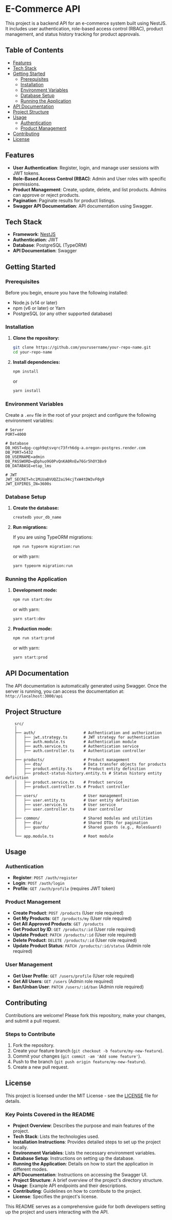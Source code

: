# E-Commerce API

This project is a backend API for an e-commerce system built using NestJS. It includes user authentication, role-based access control (RBAC), product management, and status history tracking for product approvals.

## Table of Contents

- [Features](#features)
- [Tech Stack](#tech-stack)
- [Getting Started](#getting-started)
  - [Prerequisites](#prerequisites)
  - [Installation](#installation)
  - [Environment Variables](#environment-variables)
  - [Database Setup](#database-setup)
  - [Running the Application](#running-the-application)
- [API Documentation](#api-documentation)
- [Project Structure](#project-structure)
- [Usage](#usage)
  - [Authentication](#authentication)
  - [Product Management](#product-management)
- [Contributing](#contributing)
- [License](#license)

## Features

- **User Authentication**: Register, login, and manage user sessions with JWT tokens.
- **Role-Based Access Control (RBAC)**: Admin and User roles with specific permissions.
- **Product Management**: Create, update, delete, and list products. Admins can approve or reject products.
- **Pagination**: Paginate results for product listings.
- **Swagger API Documentation**: API documentation using Swagger.

## Tech Stack

- **Framework**: [NestJS](https://nestjs.com/)
- **Authentication**: JWT
- **Database**: PostgreSQL (TypeORM)
- **API Documentation**: Swagger

## Getting Started

### Prerequisites

Before you begin, ensure you have the following installed:

- Node.js (v14 or later)
- npm (v6 or later) or Yarn
- PostgreSQL (or any other supported database)

### Installation

1. **Clone the repository:**

   ```bash
   git clone https://github.com/yourusername/your-repo-name.git
   cd your-repo-name
   ```

2. **Install dependencies:**

   ```bash
   npm install
   ```

   or

   ```bash
   yarn install
   ```

### Environment Variables

Create a `.env` file in the root of your project and configure the following environment variables:

```env
# Server
PORT=4000

# Database
DB_HOST=dpg-cqph9qtsvqrc73frh6dg-a.oregon-postgres.render.com
DB_PORT=5432
DB_USERNAME=admin
DB_PASSWORD=qDphuo9G0PvQnKA0RnEw76Gr5hOY3Bx9
DB_DATABASE=etap_lms

# JWT
JWT_SECRET=hc1MiUaBVUQZ2ai94cjTxW4tDW3vF0g9
JWT_EXPIRES_IN=3600s
```

### Database Setup

1. **Create the database:**

   ```bash
   createdb your_db_name
   ```

2. **Run migrations:**

   If you are using TypeORM migrations:

   ```bash
   npm run typeorm migration:run
   ```

   or with yarn:

   ```bash
   yarn typeorm migration:run
   ```

### Running the Application

1. **Development mode:**

   ```bash
   npm run start:dev
   ```

   or with yarn:

   ```bash
   yarn start:dev
   ```

2. **Production mode:**

   ```bash
   npm run start:prod
   ```

   or with yarn:

   ```bash
   yarn start:prod
   ```

## API Documentation

The API documentation is automatically generated using Swagger. Once the server is running, you can access the documentation at:
    ```
        http://localhost:3000/api
    ```

## Project Structure

        src/
        │
        ├── auth/                     # Authentication and authorization
        │   ├── jwt.strategy.ts       # JWT strategy for authentication
        │   ├── auth.module.ts        # Authentication module
        │   ├── auth.service.ts       # Authentication service
        │   ├── auth.controller.ts    # Authentication controller
        │
        ├── products/                 # Product management
        │   ├── dto/                  # Data transfer objects for products
        │   ├── product.entity.ts     # Product entity definition
        │   ├── product-status-history.entity.ts # Status history entity definition
        │   ├── product.service.ts    # Product service
        │   ├── product.controller.ts # Product controller
        │
        ├── users/                    # User management
        │   ├── user.entity.ts        # User entity definition
        │   ├── user.service.ts       # User service
        │   ├── user.controller.ts    # User controller
        │
        ├── common/                   # Shared modules and utilities
        │   ├── dto/                  # Shared DTOs for pagination
        │   ├── guards/               # Shared guards (e.g., RolesGuard)
        │
        └── app.module.ts             # Root module

## Usage

### Authentication

- **Register**: `POST /auth/register`
- **Login**: `POST /auth/login`
- **Profile**: `GET /auth/profile` (requires JWT token)

### Product Management

- **Create Product**: `POST /products` (User role required)
- **Get My Products**: `GET /products/my` (User role required)
- **Get All Approved Products**: `GET /products`
- **Get Product by ID**: `GET /products/:id` (User role required)
- **Update Product**: `PATCH /products/:id` (User role required)
- **Delete Product**: `DELETE /products/:id` (User role required)
- **Update Product Status**: `PATCH /products/:id/status` (Admin role required)

### User Management

- **Get User Profile**: `GET /users/profile` (User role required)
- **Get All Users**: `GET /users` (Admin role required)
- **Ban/Unban User**: `PATCH /users/:id/ban` (Admin role required)

## Contributing

Contributions are welcome! Please fork this repository, make your changes, and submit a pull request.

### Steps to Contribute

1. Fork the repository.
2. Create your feature branch (`git checkout -b feature/my-new-feature`).
3. Commit your changes (`git commit -am 'Add some feature'`).
4. Push to the branch (`git push origin feature/my-new-feature`).
5. Create a new pull request.

## License

This project is licensed under the MIT License - see the [LICENSE](LICENSE) file for details.

### Key Points Covered in the README

- **Project Overview**: Describes the purpose and main features of the project.
- **Tech Stack**: Lists the technologies used.
- **Installation Instructions**: Provides detailed steps to set up the project locally.
- **Environment Variables**: Lists the necessary environment variables.
- **Database Setup**: Instructions on setting up the database.
- **Running the Application**: Details on how to start the application in different modes.
- **API Documentation**: Instructions on accessing the Swagger UI.
- **Project Structure**: A brief overview of the project's directory structure.
- **Usage**: Example API endpoints and their descriptions.
- **Contributing**: Guidelines on how to contribute to the project.
- **License**: Specifies the project's license.

This README serves as a comprehensive guide for both developers setting up the project and users interacting with the API.
